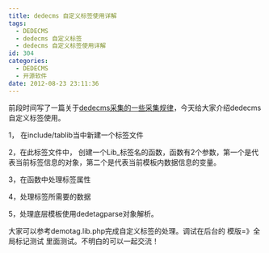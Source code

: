 ```yaml
---
title: dedecms 自定义标签使用详解
tags:
  - DEDECMS
  - dedecms 自定义标签
  - dedecms 自定义标签使用详解
id: 304
categories:
  - DEDECMS
  - 开源软件
date: 2012-08-23 23:11:36
---
```


前段时间写了一篇关于[dedecms采集的一些采集规律](http://www.pooy.net/dedecms.html "详细阅读 dedecms采集的一些采集规律")，今天给大家介绍dedecms 自定义标签使用。

1， 在include/tablib当中新建一个标签文件

2，在此标签文件中， 创建一个Lib_标签名的函数，函数有2个参数，第一个是代表当前标签信息的对象，第二个是代表当前模板内数据信息的变量。

3，在函数中处理标签属性

4，处理标签所需要的数据

5，处理底层模板使用dedetagparse对象解析。

大家可以参考demotag.lib.php完成自定义标签的处理。调试在后台的 模版=》全局标记测试 里面测试。不明白的可以一起交流！